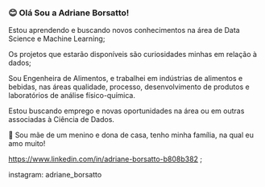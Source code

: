 ### 😊 Olá Sou a Adriane Borsatto!

Estou aprendendo e buscando novos conhecimentos na área de Data Science e Machine Learning;

Os projetos que estarão disponíveis são curiosidades minhas em relação à dados;

Sou Engenheira de Alimentos, e trabalhei em indústrias de alimentos e bebidas, nas áreas qualidade, processo, desenvolvimento de produtos e laboratórios de análise físico-química.

Estou buscando emprego e novas oportunidades na área ou em outras associadas à Ciência de Dados.

💖 Sou mãe de um menino e dona de casa, tenho minha família, na qual eu amo muito!

https://www.linkedin.com/in/adriane-borsatto-b808b382 ;

instagram: adriane_borsatto
